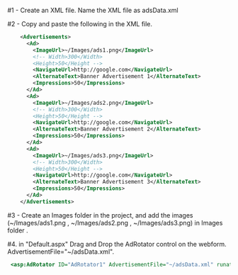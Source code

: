 #1 -  Create  an XML file. Name the XML file as adsData.xml 

#2 -  Copy and paste the following in the XML file.
```xml
    <Advertisements>
      <Ad>
        <ImageUrl>~/Images/ads1.png</ImageUrl>
        <!-- Width>300</Width>
        <Height>50</Height -->
        <NavigateUrl>http://google.com</NavigateUrl>
        <AlternateText>Banner Advertisement 1</AlternateText>
        <Impressions>50</Impressions>
      </Ad>
      <Ad>
        <ImageUrl>~/Images/ads2.png</ImageUrl>
        <!-- Width>300</Width>
        <Height>50</Height -->
        <NavigateUrl>http://google.com</NavigateUrl>
        <AlternateText>Banner Advertisement 2</AlternateText>
        <Impressions>50</Impressions>
      </Ad>
      <Ad>
        <ImageUrl>~/Images/ads3.png</ImageUrl>
        <!-- Width>300</Width>
        <Height>50</Height -->
        <NavigateUrl>http://google.com</NavigateUrl>
        <AlternateText>Banner Advertisement 3</AlternateText>
        <Impressions>50</Impressions>
      </Ad>
    </Advertisements>
```
#3 - Create an Images folder in the project, and add the images (~/Images/ads1.png , ~/Images/ads2.png , ~/Images/ads3.png) in Images folder .

#4. in "Default.aspx" Drag and Drop the AdRotator control on the webform. AdvertisementFile="~/adsData.xml".

```asp
 <asp:AdRotator ID="AdRotator1" AdvertisementFile="~/adsData.xml" runat="server" Width="300" Height="250" />
 ```
